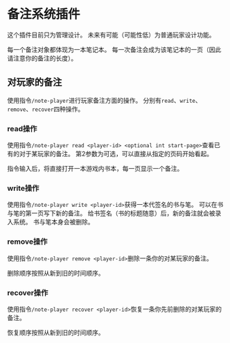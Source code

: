 # 备注系统插件

这个插件目前只为管理设计。
未来有可能（可能性低）为普通玩家设计功能。

每一个备注对象都体现为一本笔记本。
每一次备注会成为该笔记本的一页（因此请注意你的备注的长度）。

## 对玩家的备注

使用指令```/note-player```进行玩家备注方面的操作。
分别有```read```、```write```、```remove```、```recover```四种操作。

### read操作

使用指令```/note-player read <player-id> <optional int start-page>```查看已有的对于某玩家的备注。
第2参数为可选，可以直接从指定的页码开始看起。

指令输入后，将直接打开一本游戏内书本，每一页显示一个备注。

### write操作

使用指令```/note-player write <player-id>```获得一本代签名的书与笔。
可以在书与笔的第一页写下新的备注。
给书签名（书的标题随意）后，新的备注就会被录入系统。
书与笔本身会被删除。

### remove操作

使用指令```/note-player remove <player-id>```删除一条你的对某玩家的备注。

删除顺序按照从新到旧的时间顺序。

### recover操作

使用指令```/note-player recover <player-id>```恢复一条你先前删除的对某玩家的备注。

恢复顺序按照从新到旧的时间顺序。